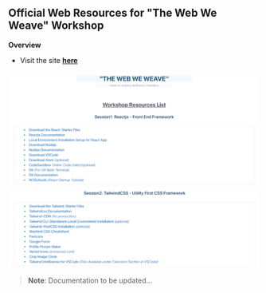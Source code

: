 ## Official Web Resources for "The Web We Weave" Workshop


**Overview**
- Visit the site **[here](https://webweweave.onrender.com)**
<kbd>
<img src="https://github.com/amppmann/WebWeWeave-Workshop-Resources/blob/main/Site-Images/image-1.png">
</kbd>

<kbd>
<img src="https://github.com/amppmann/WebWeWeave-Workshop-Resources/blob/main/Site-Images/image-2.png">
</kbd>

> **Note**: Documentation to be updated...
